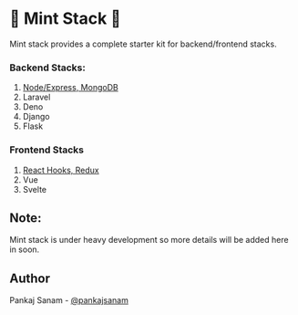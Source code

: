 # 💎 Mint Stack 💎

Mint stack provides a complete starter kit for backend/frontend stacks.

### Backend Stacks:

1. [Node/Express, MongoDB](https://github.com/antick/mint-express)
2. Laravel
3. Deno
4. Django
5. Flask

### Frontend Stacks

1. [React Hooks, Redux](https://github.com/antick/mint-react)
2. Vue
3. Svelte

## Note:

Mint stack is under heavy development so more details will be added here in soon.

## Author

Pankaj Sanam - [@pankajsanam](https://twitter.com/pankajsanam)
